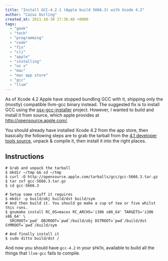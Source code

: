 ```yaml
---
title: "Install GCC-4.2.1 (Apple build 5666.3) with Xcode 4.2"
author: "Caius Durling"
created_at: 2011-10-30 17:36:48 +0000
tags:
  - "geek"
  - "tech"
  - "programming"
  - "code"
  - "fix"
  - "cli"
  - "apple"
  - "installing"
  - "os x"
  - "mac"
  - "mac app store"
  - "gcc"
  - "llvm"
---
```


As of Xcode 4.2 Apple have stopped bundling GCC with it, shipping only the (mostly) compatible llvm-gcc binary instead. The suggested fix is to install GCC using the [osx-gcc-installer](https://github.com/kennethreitz/osx-gcc-installer) project. However, I wanted to build and install it from source, which apple provides at <http://opensource.apple.com/>.

You should already have installed Xcode 4.2 from the app store, then basically the following steps are to grab the tarball from the [4.1 developer tools source][devtools4.1], unpack & compile it, then install it into the right places.

[devtools4.1]: http://opensource.apple.com/release/developer-tools-41/

## Instructions

    # Grab and unpack the tarball
    $ mkdir ~/tmp && cd ~/tmp
    $ curl -O http://opensource.apple.com/tarballs/gcc/gcc-5666.3.tar.gz
    $ tar zxf gcc-5666.3.tar.gz
    $ cd gcc-5666.3
    
    # Setup some stuff it requires
    $ mkdir -p build/obj build/dst build/sym
    # And then build it. You should go make a cup of tea or five whilst this runs.
    $ gnumake install RC_OS=macos RC_ARCHS='i386 x86_64' TARGETS='i386 x86_64' \
      SRCROOT=`pwd` OBJROOT=`pwd`/build/obj DSTROOT=`pwd`/build/dst SYMROOT=`pwd`/build/sym
    
    # And finally install it
    $ sudo ditto build/dst /

And now you should have `gcc-4.2` in your `$PATH`, available to build all the things that `llvm-gcc` fails to compile.

